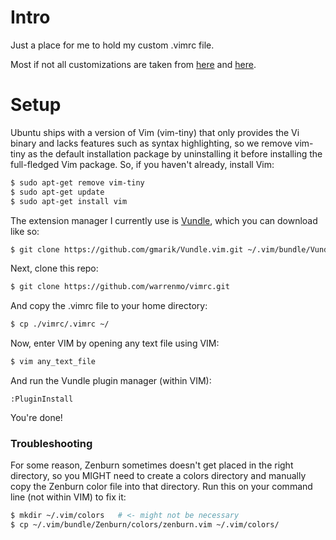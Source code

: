 Intro
=====

Just a place for me to hold my custom .vimrc file.

Most if not all customizations are taken from [here](https://realpython.com/blog/python/vim-and-python-a-match-made-in-heaven/) and [here](https://danielmiessler.com/study/vim/).


Setup
=====

Ubuntu ships with a version of Vim (vim-tiny) that only provides the Vi binary and lacks features such as syntax highlighting, so we remove vim-tiny as the default installation package by uninstalling it before installing the full-fledged Vim package. So, if you haven't already, install Vim:

```bash
$ sudo apt-get remove vim-tiny
$ sudo apt-get update
$ sudo apt-get install vim
```


The extension manager I currently use is [Vundle](https://github.com/VundleVim/Vundle.vim), which you can download like so:
```bash
$ git clone https://github.com/gmarik/Vundle.vim.git ~/.vim/bundle/Vundle.vim
```

Next, clone this repo:

```bash
$ git clone https://github.com/warrenmo/vimrc.git
```

And copy the .vimrc file to your home directory:

```bash
$ cp ./vimrc/.vimrc ~/
```

Now, enter VIM by opening any text file using VIM:

```bash
$ vim any_text_file
```

And run the Vundle plugin manager (within VIM):

```
:PluginInstall
```

You're done!

### Troubleshooting

For some reason, Zenburn sometimes doesn't get placed in the right directory, so you MIGHT need to create a colors directory and manually copy the Zenburn color file into that directory. Run this on your command line (not within VIM) to fix it:
```bash
$ mkdir ~/.vim/colors   # <- might not be necessary
$ cp ~/.vim/bundle/Zenburn/colors/zenburn.vim ~/.vim/colors/
```
